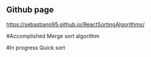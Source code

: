 ## Github page

https://sebastianp95.github.io/ReactSortingAlgorithms/

#Accomplished
Merge sort algorithm

#In progress
Quick sort
